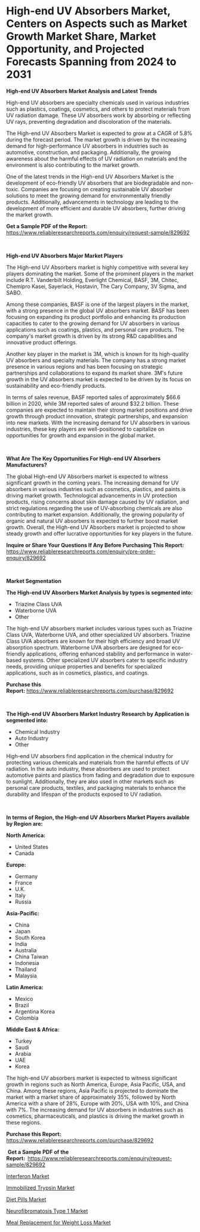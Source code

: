 <p><h1>High-end UV Absorbers Market, Centers on Aspects such as Market Growth Market Share, Market Opportunity, and Projected Forecasts Spanning from 2024 to 2031</h1></p><p><strong>High-end UV Absorbers Market Analysis and Latest Trends</strong></p>
<p><p>High-end UV absorbers are specialty chemicals used in various industries such as plastics, coatings, cosmetics, and others to protect materials from UV radiation damage. These UV absorbers work by absorbing or reflecting UV rays, preventing degradation and discoloration of the materials.</p><p>The High-end UV Absorbers Market is expected to grow at a CAGR of 5.8% during the forecast period. The market growth is driven by the increasing demand for high-performance UV absorbers in industries such as automotive, construction, and packaging. Additionally, the growing awareness about the harmful effects of UV radiation on materials and the environment is also contributing to the market growth.</p><p>One of the latest trends in the High-end UV Absorbers Market is the development of eco-friendly UV absorbers that are biodegradable and non-toxic. Companies are focusing on creating sustainable UV absorber solutions to meet the growing demand for environmentally friendly products. Additionally, advancements in technology are leading to the development of more efficient and durable UV absorbers, further driving the market growth.</p></p>
<p><strong>Get a Sample PDF of the Report:&nbsp;</strong> <a href="https://www.reliableresearchreports.com/enquiry/request-sample/829692">https://www.reliableresearchreports.com/enquiry/request-sample/829692</a></p>
<p>&nbsp;</p>
<p><strong>High-end UV Absorbers Major Market Players</strong></p>
<p><p>The High-end UV Absorbers market is highly competitive with several key players dominating the market. Some of the prominent players in the market include R.T. Vanderbilt Holding, Everlight Chemical, BASF, 3M, Chitec, Chemipro Kasei, Sayerlack, Hostavin, The Cary Company, 3V Sigma, and SABO.</p><p>Among these companies, BASF is one of the largest players in the market, with a strong presence in the global UV absorbers market. BASF has been focusing on expanding its product portfolio and enhancing its production capacities to cater to the growing demand for UV absorbers in various applications such as coatings, plastics, and personal care products. The company's market growth is driven by its strong R&D capabilities and innovative product offerings.</p><p>Another key player in the market is 3M, which is known for its high-quality UV absorbers and specialty materials. The company has a strong market presence in various regions and has been focusing on strategic partnerships and collaborations to expand its market share. 3M's future growth in the UV absorbers market is expected to be driven by its focus on sustainability and eco-friendly products.</p><p>In terms of sales revenue, BASF reported sales of approximately $66.6 billion in 2020, while 3M reported sales of around $32.2 billion. These companies are expected to maintain their strong market positions and drive growth through product innovation, strategic partnerships, and expansion into new markets. With the increasing demand for UV absorbers in various industries, these key players are well-positioned to capitalize on opportunities for growth and expansion in the global market.</p></p>
<p>&nbsp;</p>
<p><strong>What Are The Key Opportunities For High-end UV Absorbers Manufacturers?</strong></p>
<p><p>The global High-end UV Absorbers market is expected to witness significant growth in the coming years. The increasing demand for UV absorbers in various industries such as cosmetics, plastics, and paints is driving market growth. Technological advancements in UV protection products, rising concerns about skin damage caused by UV radiation, and strict regulations regarding the use of UV-absorbing chemicals are also contributing to market expansion. Additionally, the growing popularity of organic and natural UV absorbers is expected to further boost market growth. Overall, the High-end UV Absorbers market is projected to show steady growth and offer lucrative opportunities for key players in the future.</p></p>
<p><strong>Inquire or Share Your Questions If Any Before Purchasing This Report:</strong> <a href="https://www.reliableresearchreports.com/enquiry/pre-order-enquiry/829692">https://www.reliableresearchreports.com/enquiry/pre-order-enquiry/829692</a></p>
<p>&nbsp;</p>
<p><strong>Market Segmentation</strong></p>
<p><strong>The High-end UV Absorbers Market Analysis by types is segmented into:</strong></p>
<p><ul><li>Triazine Class UVA</li><li>Waterborne UVA</li><li>Other</li></ul></p>
<p><p>The high-end UV absorbers market includes various types such as Triazine Class UVA, Waterborne UVA, and other specialized UV absorbers. Triazine Class UVA absorbers are known for their high efficiency and broad UV absorption spectrum. Waterborne UVA absorbers are designed for eco-friendly applications, offering enhanced stability and performance in water-based systems. Other specialized UV absorbers cater to specific industry needs, providing unique properties and benefits for specialized applications, such as in cosmetics, plastics, and coatings.</p></p>
<p><strong>Purchase this Report:&nbsp;</strong><a href="https://www.reliableresearchreports.com/purchase/829692">https://www.reliableresearchreports.com/purchase/829692</a></p>
<p>&nbsp;</p>
<p><strong>The High-end UV Absorbers Market Industry Research by Application is segmented into:</strong></p>
<p><ul><li>Chemical Industry</li><li>Auto Industry</li><li>Other</li></ul></p>
<p><p>High-end UV absorbers find application in the chemical industry for protecting various chemicals and materials from the harmful effects of UV radiation. In the auto industry, these absorbers are used to protect automotive paints and plastics from fading and degradation due to exposure to sunlight. Additionally, they are also used in other markets such as personal care products, textiles, and packaging materials to enhance the durability and lifespan of the products exposed to UV radiation.</p></p>
<p>&nbsp;</p>
<p><strong>In terms of Region, the High-end UV Absorbers Market Players available by Region are:</strong></p>
<p>
    <p> <strong> North America: </strong>
        <ul>
            <li>United States</li>
            <li>Canada</li>
        </ul>
        </p> 
    <p> <strong> Europe: </strong>
        <ul>
            <li>Germany</li>
            <li>France</li>
            <li>U.K.</li>
            <li>Italy</li>
            <li>Russia</li>
        </ul>
        </p> 
    <p> <strong> Asia-Pacific: </strong>
        <ul>
            <li>China</li>
            <li>Japan</li>
            <li>South Korea</li>
            <li>India</li>
            <li>Australia</li>
            <li>China Taiwan</li>
            <li>Indonesia</li>
            <li>Thailand</li>
            <li>Malaysia</li>
        </ul>
        </p> 
    <p> <strong> Latin America: </strong>
        <ul>
            <li>Mexico</li>
            <li>Brazil</li>
            <li>Argentina Korea</li>
            <li>Colombia</li>
        </ul>
        </p> 
    <p> <strong> Middle East & Africa: </strong>
        <ul>
            <li>Turkey</li>
            <li>Saudi</li>
            <li>Arabia</li>
            <li>UAE</li>
            <li>Korea</li>
        </ul>
    </p>
    </p>
<p><p>The high-end UV absorbers market is expected to witness significant growth in regions such as North America, Europe, Asia Pacific, USA, and China. Among these regions, Asia Pacific is projected to dominate the market with a market share of approximately 35%, followed by North America with a share of 28%, Europe with 20%, USA with 10%, and China with 7%. The increasing demand for UV absorbers in industries such as cosmetics, pharmaceuticals, and plastics is driving the market growth in these regions.</p></p>
<p><strong>Purchase this Report: </strong><a href="https://www.reliableresearchreports.com/purchase/829692">https://www.reliableresearchreports.com/purchase/829692</a></p>
<p>&nbsp;<strong>Get a Sample PDF of the Report:&nbsp;&nbsp;</strong><a href="https://www.reliableresearchreports.com/enquiry/request-sample/829692">https://www.reliableresearchreports.com/enquiry/request-sample/829692</a></p>
<p><strong></strong></p>
<p><p><a href="https://medium.com/@marvinwalsh8546/interferon-market-exploring-market-share-market-trends-and-future-growth-dc2f83545f21">Interferon Market</a></p><p><a href="https://medium.com/@marvinwalsh8546/immobilized-trypsin-market-insights-into-market-cagr-market-trends-and-growth-strategies-e0b23f0163a9">Immobilized Trypsin Market</a></p><p><a href="https://medium.com/@marvinwalsh8546/diet-pills-market-size-reveals-the-best-marketing-channels-in-global-industry-270cf702541a">Diet Pills Market</a></p><p><a href="https://medium.com/@anmolreportprime/neurofibromatosis-type-1-market-size-cagr-trends-2024-2030-d75586e4c37d">Neurofibromatosis Type 1 Market</a></p><p><a href="https://medium.com/@marvinwalsh8546/meal-replacement-for-weight-loss-market-analysis-and-sze-forecasted-for-period-from-2024-to-2031-645ca9606d3b">Meal Replacement for Weight Loss Market</a></p></p>